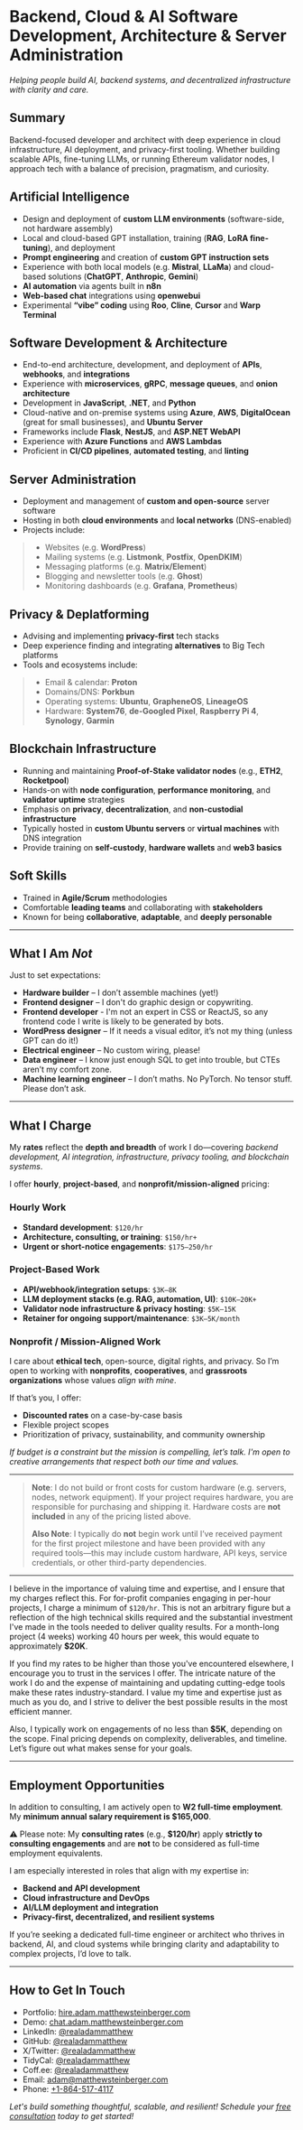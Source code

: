 # Backend, Cloud & AI Software Development, Architecture & Server Administration

*Helping people build AI, backend systems, and decentralized infrastructure with clarity and care.*

## Summary

Backend-focused developer and architect with deep experience in cloud infrastructure, AI deployment, and privacy-first tooling. Whether building scalable APIs, fine-tuning LLMs, or running Ethereum validator nodes, I approach tech with a balance of precision, pragmatism, and curiosity.

## Artificial Intelligence

* Design and deployment of **custom LLM environments** (software-side, not hardware assembly)
* Local and cloud-based GPT installation, training (**RAG**, **LoRA fine-tuning**), and deployment
* **Prompt engineering** and creation of **custom GPT instruction sets**
* Experience with both local models (e.g. **Mistral**, **LLaMa**) and cloud-based solutions (**ChatGPT**, **Anthropic**, **Gemini**)
* **AI automation** via agents built in **n8n**
* **Web-based chat** integrations using **openwebui**
* Experimental **“vibe” coding** using **Roo**, **Cline**, **Cursor** and **Warp Terminal**

## Software Development & Architecture

* End-to-end architecture, development, and deployment of **APIs**, **webhooks**, and **integrations**
* Experience with **microservices**, **gRPC**, **message queues**, and **onion architecture**
* Development in **JavaScript**, **.NET**, and **Python**
* Cloud-native and on-premise systems using **Azure**, **AWS**, **DigitalOcean** (great for small businesses), and **Ubuntu Server**
* Frameworks include **Flask**, **NestJS**, and **ASP.NET WebAPI**
* Experience with **Azure Functions** and **AWS Lambdas**
* Proficient in **CI/CD pipelines**, **automated testing**, and **linting**

## Server Administration

* Deployment and management of **custom and open-source** server software
* Hosting in both **cloud environments** and **local networks** (DNS-enabled)
* Projects include:

>  * Websites (e.g. **WordPress**)
>  * Mailing systems (e.g. **Listmonk**, **Postfix**, **OpenDKIM**)
>  * Messaging platforms (e.g. **Matrix/Element**)
>  * Blogging and newsletter tools (e.g. **Ghost**)
>  * Monitoring dashboards (e.g. **Grafana**, **Prometheus**)

## Privacy & Deplatforming

* Advising and implementing **privacy-first** tech stacks
* Deep experience finding and integrating **alternatives** to Big Tech platforms
* Tools and ecosystems include:

>  * Email & calendar: **Proton**
>  * Domains/DNS: **Porkbun**
>  * Operating systems: **Ubuntu**, **GrapheneOS**, **LineageOS**
>  * Hardware: **System76**, **de-Googled Pixel**, **Raspberry Pi 4**, **Synology**, **Garmin**
  
## Blockchain Infrastructure

* Running and maintaining **Proof-of-Stake validator nodes** (e.g., **ETH2**, **Rocketpool**)
* Hands-on with **node configuration**, **performance monitoring**, and **validator uptime** strategies
* Emphasis on **privacy**, **decentralization**, and **non-custodial infrastructure**
* Typically hosted in **custom Ubuntu servers** or **virtual machines** with DNS integration
* Provide training on **self-custody**, **hardware wallets** and **web3 basics**

## Soft Skills

* Trained in **Agile/Scrum** methodologies
* Comfortable **leading teams** and collaborating with **stakeholders**
* Known for being **collaborative**, **adaptable**, and **deeply personable**

---

## What I Am *Not*

Just to set expectations:

* **Hardware builder** – I don’t assemble machines (yet!)
* **Frontend designer** – I don't do graphic design or copywriting.
* **Frontend developer** - I'm not an expert in CSS or ReactJS, so any frontend code I write is likely to be generated by bots.
* **WordPress designer** – If it needs a visual editor, it’s not my thing (unless GPT can do it!)
* **Electrical engineer** – No custom wiring, please!
* **Data engineer** – I know just enough SQL to get into trouble, but CTEs aren’t my comfort zone.
* **Machine learning engineer** – I don’t maths. No PyTorch. No tensor stuff. Please don’t ask.

---

## What I Charge

My **rates** reflect the **depth and breadth** of work I do—covering *backend development, AI integration, infrastructure, privacy tooling, and blockchain systems*.

I offer **hourly**, **project-based**, and **nonprofit/mission-aligned** pricing:

### Hourly Work
- **Standard development**: `$120/hr`
- **Architecture, consulting, or training**: `$150/hr+`
- **Urgent or short-notice engagements**: `$175–250/hr`

### Project-Based Work
- **API/webhook/integration setups**: `$3K–8K`
- **LLM deployment stacks (e.g. RAG, automation, UI)**: `$10K–20K+`
- **Validator node infrastructure & privacy hosting**: `$5K–15K`
- **Retainer for ongoing support/maintenance**: `$3K–5K/month`

### Nonprofit / Mission-Aligned Work

I care about **ethical tech**, open-source, digital rights, and privacy. So I’m open to working with **nonprofits**, **cooperatives**, and **grassroots organizations** whose values *align with mine*.

If that’s you, I offer:

- **Discounted rates** on a case-by-case basis
- Flexible project scopes
- Prioritization of privacy, sustainability, and community ownership

*If budget is a constraint but the mission is compelling, let’s talk. I'm open to creative arrangements that respect both our time and values.*

---

> **Note**: I do not build or front costs for custom hardware (e.g. servers, nodes, network equipment). If your project requires hardware, you are responsible for purchasing and shipping it. Hardware costs are **not included** in any of the pricing listed above.
> 
> **Also Note**: I typically do **not** begin work until I’ve received payment for the first project milestone and have been provided with any required tools—this may include custom hardware, API keys, service credentials, or other third-party dependencies.

---

I believe in the importance of valuing time and expertise, and I ensure that my charges reflect this. For for-profit companies engaging in per-hour projects, I charge a minimum of `$120/hr`. This is not an arbitrary figure but a reflection of the high technical skills required and the substantial investment I've made in the tools needed to deliver quality results. For a month-long project (4 weeks) working 40 hours per week, this would equate to approximately **$20K**.

If you find my rates to be higher than those you've encountered elsewhere, I encourage you to trust in the services I offer. The intricate nature of the work I do and the expense of maintaining and updating cutting-edge tools make these rates industry-standard. I value my time and expertise just as much as you do, and I strive to deliver the best possible results in the most efficient manner.

Also, I typically work on engagements of no less than **$5K**, depending on the scope. Final pricing depends on complexity, deliverables, and timeline. Let’s figure out what makes sense for your goals.

---

## Employment Opportunities

In addition to consulting, I am actively open to **W2 full-time employment**. My **minimum annual salary requirement is \$165,000**.

⚠️ Please note: My **consulting rates** (e.g., **\$120/hr**) apply **strictly to consulting engagements** and are **not** to be considered as full-time employment equivalents.

I am especially interested in roles that align with my expertise in:

* **Backend and API development**
* **Cloud infrastructure and DevOps**
* **AI/LLM deployment and integration**
* **Privacy-first, decentralized, and resilient systems**

If you’re seeking a dedicated full-time engineer or architect who thrives in backend, AI, and cloud systems while bringing clarity and adaptability to complex projects, I’d love to talk.

---

## How to Get In Touch

* Portfolio: [hire.adam.matthewsteinberger.com](https://hire.adam.matthewsteinberger.com/)
* Demo: [chat.adam.matthewsteinberger.com](https://chat.adam.matthewsteinberger.com/)
* LinkedIn: [@realadammatthew](https://linkedin.com/in/realadammatthew)
* GitHub: [@realadammatthew](https://github.com/realadammatthew)
* X/Twitter: [@realadammatthew](https://x.com/realadammatthew)
* TidyCal: [@realadammatthew](https://tidycal.com/realadammatthew)
* Coff.ee: [@realadammatthew](https://coff.ee/realadammatthew)
* Email: [adam@matthewsteinberger.com](mailto:adam@matthewsteinberger.com)
* Phone: [+1-864-517-4117](tel:+1-864-517-4117)

*Let's build something thoughtful, scalable, and resilient! Schedule your [free consultation](https://tidycal.com/realadammatthew) today to get started!*
